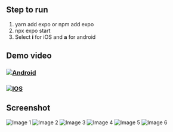 ## Step to run
1. yarn add expo or npm add expo
2. npx expo start
3. Select **i** for iOS and **a** for android

## Demo video

### [![Android](https://i.ibb.co/d76Wd1c/image1.jpg)](https://youtube.com/shorts/9n0rpJ-GEd0)
### [![IOS](https://i.ibb.co/ZVg7VB7/image2.jpg)](https://youtube.com/shorts/g-61LZK_I70?feature=share)


## Screenshot
![Image 1](https://i.ibb.co/d76Wd1c/image1.jpg)
![Image 2](https://i.ibb.co/ZVg7VB7/image2.jpg)
![Image 3](https://i.ibb.co/zHd9Rbc/image3.jpg)
![Image 4](https://i.ibb.co/c1FKH9Z/image4.jpg)
![Image 5](https://i.ibb.co/tmMPxDF/image5.jpg)
![Image 6](https://i.ibb.co/1MQP1J8/image6.jpg)
